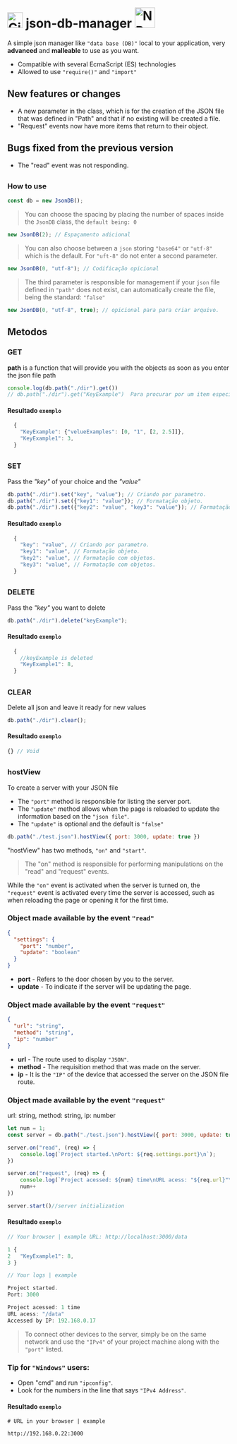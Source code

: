 # [<img src="https://cdn-icons-png.flaticon.com/512/25/25231.png" alt="GitHub" width="35">](https://github.com/dspofu/json-db-manager) json-db-manager [<img src="https://upload.wikimedia.org/wikipedia/commons/thumb/d/db/Npm-logo.svg/2560px-Npm-logo.svg.png" alt="NPM" width="46">](https://www.npmjs.com/package/json-db-manager)

A simple json manager like `"data base (DB)"` local to your application, very __advanced__ and __malleable__ to use as you want.

* Compatible with several EcmaScript (ES) technologies
* Allowed to use `"require()"` and `"import"`

## New features or changes

* A new parameter in the class, which is for the creation of the JSON file that was defined in "Path" and that if no existing will be created a file.
* "Request" events now have more items that return to their object.

## Bugs fixed from the previous version

* The "read" event was not responding.

## 

### How to use

```js
const db = new JsonDB();
```

>You can choose the spacing by placing the number of spaces inside the `JsonDB` class, the `default being: 0`

```js
new JsonDB(2); // Espaçamento adicional
```

>You can also choose between a `json` storing `"base64"` or `"utf-8"` which is the default. For `"uft-8"` do not enter a second parameter.

```js
new JsonDB(0, "utf-8"); // Codificação opicional
```
>The third parameter is responsible for management if your `json` file defined in `"path"` does not exist, can automatically create the file, being the standard: `"false"`

```js
new JsonDB(0, "utf-8", true); // opicional para para criar arquivo.
```

## Metodos

### GET

__path__ is a function that will provide you with the objects as soon as you enter the json file path

```js
console.log(db.path("./dir").get())
// db.path("./dir").get("KeyExample")  Para procurar por um item especifico
```

#### Resultado `exemplo`

```js
  {
    "KeyExample": {"velueExamples": [0, "1", [2, 2.5]]},
    "KeyExample1": 3,
  }
```

## 

### SET

Pass the *"key"* of your choice and the *"value"*

```js
db.path("./dir").set("key", "value"); // Criando por parametro.
db.path("./dir").set({"key1": "value"}); // Formatação objeto.
db.path("./dir").set({"key2": "value", "key3": "value"}); // Formatação com objetos.
```

#### Resultado `exemplo`

```js
  {
    "key": "value", // Criando por parametro.
    "key1": "value", // Formatação objeto.
    "key2": "value", // Formatação com objetos.
    "key3": "value", // Formatação com objetos.
  }
```

## 

### DELETE

Pass the *"key"* you want to delete

```js
db.path("./dir").delete("keyExample");
```

#### Resultado `exemplo`

```js
  {
    //keyExample is deleted
    "KeyExample1": 8,
  }
```

## 

### CLEAR

Delete all json and leave it ready for new values

```js
db.path("./dir").clear();
```
#### Resultado `exemplo`
```js
{} // Void
```

##

### hostView

To create a server with your JSON file

* The `"port"` method is responsible for listing the server port.
* The `"update"` method allows when the page is reloaded to update the information based on the `"json file"`.
* The `"update"` is optional and the default is `"false"`

```js
db.path("./test.json").hostView({ port: 3000, update: true })
```

"hostView" has two methods, `"on"` and `"start"`.

>The "on" method is responsible for performing manipulations on the "read" and "request" events.

While the `"on"` event is activated when the server is turned on, the `"request"` event is activated every time the server is accessed, such as when reloading the page or opening it for the first time.

### Object made available by the event `"read"`
```json
{
  "settings": {
    "port": "number",
    "update": "boolean"
  }
}
```
* __port__ - Refers to the door chosen by you to the server.
* __update__ - To indicate if the server will be updating the page.

### Object made available by the event `"request"`
```json
{
  "url": "string",
  "method": "string",
  "ip": "number" 
}
```
* __url__ - The route used to display `"JSON"`.
* __method__ - The requisition method that was made on the server.
* __ip__ - It is the `"IP"` of the device that accessed the server on the JSON file route.

### Object made available by the event `"request"`
url: string, method: string, ip: number

```js
let num = 1;
const server = db.path("./test.json").hostView({ port: 3000, update: true })

server.on("read", (req) => {
    console.log(`Project started.\nPort: ${req.settings.port}\n`);
})

server.on("request", (req) => {
    console.log(`Project acessed: ${num} time\nURL acess: "${req.url}"\nAccessed by IP: ${req.ip}`);
    num++
})

server.start()//server initialization
```


#### Resultado `exemplo`

```js
// Your browser | example URL: http://localhost:3000/data 

1 {
2   "KeyExample1": 8,
3 }

// Your logs | example

Project started.
Port: 3000

Project acessed: 1 time
URL acess: "/data"
Accessed by IP: 192.168.0.17
```

>To connect other devices to the server, simply be on the same network and use the `"IPv4"` of your project machine along with the `"port"` listed.

### Tip for `"Windows"` users:

* Open "cmd" and run `"ipconfig"`.
* Look for the numbers in the line that says `"IPv4 Address"`.

#### Resultado `exemplo`

```log
# URL in your browser | example

http://192.168.0.22:3000

```